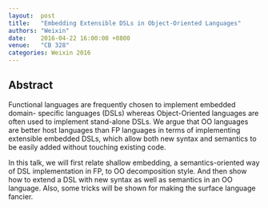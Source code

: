 ```yaml
--- 
layout:  post 
title:   "Embedding Extensible DSLs in Object-Oriented Languages"
authors: "Weixin"
date:    2016-04-22 16:00:00 +0800
venue:   "CB 328"
categories: Weixin 2016
--- 
```

## Abstract

Functional languages are frequently chosen to implement embedded domain-
specific languages (DSLs) whereas Object-Oriented languages are often used
to
implement stand-alone DSLs. We argue that OO languages are better host
languages
than FP languages in terms of implementing extensible embedded DSLs, which
allow
both new syntax and semantics to be easily added without touching existing
code.

In this talk, we will first relate shallow embedding, a semantics-oriented
way
of DSL implementation in FP, to OO decomposition style. And then show how to
extend a DSL with new syntax as well as semantics in an OO language. Also,
some
tricks will be shown for making the surface language fancier.

